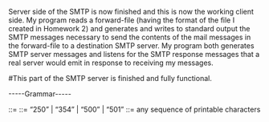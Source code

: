 Server side of the SMTP is now finished and this is now the working client side. My program reads a forward-file (having the format of the file I created in Homework 2) and generates and writes to standard output the SMTP messages necessary to send the contents of the mail messages in the forward-file to a destination SMTP server. My program both generates SMTP server messages and listens for the SMTP response messages that a real server would emit in response to receiving my messages. 


#This part of the SMTP server is finished and fully functional.


-----Grammar-----

 <response-code> ::= <resp-number> <whitespace> <arbitrary-text> <CRLF>
<resp-number> ::= “250” | “354” | “500” | “501”
<arbitrary-text> ::= any sequence of printable characters

